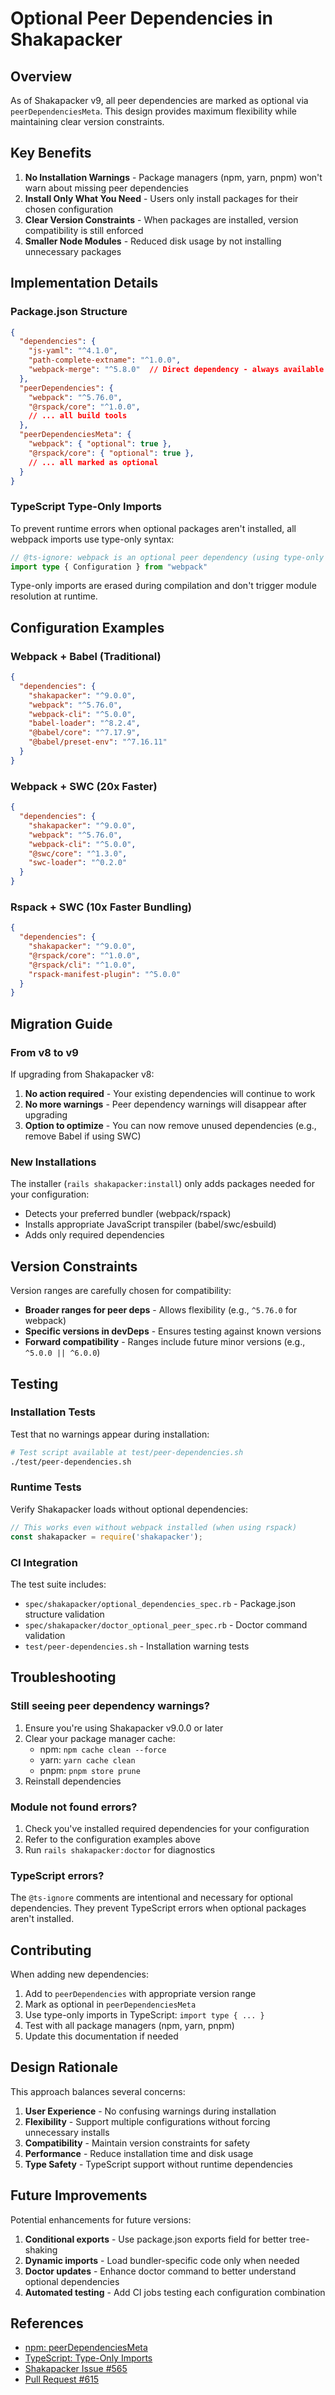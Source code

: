 # Optional Peer Dependencies in Shakapacker

## Overview

As of Shakapacker v9, all peer dependencies are marked as optional via `peerDependenciesMeta`. This design provides maximum flexibility while maintaining clear version constraints.

## Key Benefits

1. **No Installation Warnings** - Package managers (npm, yarn, pnpm) won't warn about missing peer dependencies
2. **Install Only What You Need** - Users only install packages for their chosen configuration
3. **Clear Version Constraints** - When packages are installed, version compatibility is still enforced
4. **Smaller Node Modules** - Reduced disk usage by not installing unnecessary packages

## Implementation Details

### Package.json Structure

```json
{
  "dependencies": {
    "js-yaml": "^4.1.0",
    "path-complete-extname": "^1.0.0",
    "webpack-merge": "^5.8.0"  // Direct dependency - always available
  },
  "peerDependencies": {
    "webpack": "^5.76.0",
    "@rspack/core": "^1.0.0",
    // ... all build tools
  },
  "peerDependenciesMeta": {
    "webpack": { "optional": true },
    "@rspack/core": { "optional": true },
    // ... all marked as optional
  }
}
```

### TypeScript Type-Only Imports

To prevent runtime errors when optional packages aren't installed, all webpack imports use type-only syntax:

```typescript
// @ts-ignore: webpack is an optional peer dependency (using type-only import)
import type { Configuration } from "webpack"
```

Type-only imports are erased during compilation and don't trigger module resolution at runtime.

## Configuration Examples

### Webpack + Babel (Traditional)
```json
{
  "dependencies": {
    "shakapacker": "^9.0.0",
    "webpack": "^5.76.0",
    "webpack-cli": "^5.0.0",
    "babel-loader": "^8.2.4",
    "@babel/core": "^7.17.9",
    "@babel/preset-env": "^7.16.11"
  }
}
```

### Webpack + SWC (20x Faster)
```json
{
  "dependencies": {
    "shakapacker": "^9.0.0",
    "webpack": "^5.76.0",
    "webpack-cli": "^5.0.0",
    "@swc/core": "^1.3.0",
    "swc-loader": "^0.2.0"
  }
}
```

### Rspack + SWC (10x Faster Bundling)
```json
{
  "dependencies": {
    "shakapacker": "^9.0.0",
    "@rspack/core": "^1.0.0",
    "@rspack/cli": "^1.0.0",
    "rspack-manifest-plugin": "^5.0.0"
  }
}
```

## Migration Guide

### From v8 to v9

If upgrading from Shakapacker v8:

1. **No action required** - Your existing dependencies will continue to work
2. **No more warnings** - Peer dependency warnings will disappear after upgrading
3. **Option to optimize** - You can now remove unused dependencies (e.g., remove Babel if using SWC)

### New Installations

The installer (`rails shakapacker:install`) only adds packages needed for your configuration:
- Detects your preferred bundler (webpack/rspack)
- Installs appropriate JavaScript transpiler (babel/swc/esbuild)
- Adds only required dependencies

## Version Constraints

Version ranges are carefully chosen for compatibility:

- **Broader ranges for peer deps** - Allows flexibility (e.g., `^5.76.0` for webpack)
- **Specific versions in devDeps** - Ensures testing against known versions
- **Forward compatibility** - Ranges include future minor versions (e.g., `^5.0.0 || ^6.0.0`)

## Testing

### Installation Tests

Test that no warnings appear during installation:

```bash
# Test script available at test/peer-dependencies.sh
./test/peer-dependencies.sh
```

### Runtime Tests

Verify Shakapacker loads without optional dependencies:

```javascript
// This works even without webpack installed (when using rspack)
const shakapacker = require('shakapacker');
```

### CI Integration

The test suite includes:
- `spec/shakapacker/optional_dependencies_spec.rb` - Package.json structure validation
- `spec/shakapacker/doctor_optional_peer_spec.rb` - Doctor command validation
- `test/peer-dependencies.sh` - Installation warning tests

## Troubleshooting

### Still seeing peer dependency warnings?

1. Ensure you're using Shakapacker v9.0.0 or later
2. Clear your package manager cache:
   - npm: `npm cache clean --force`
   - yarn: `yarn cache clean`
   - pnpm: `pnpm store prune`
3. Reinstall dependencies

### Module not found errors?

1. Check you've installed required dependencies for your configuration
2. Refer to the configuration examples above
3. Run `rails shakapacker:doctor` for diagnostics

### TypeScript errors?

The `@ts-ignore` comments are intentional and necessary for optional dependencies.
They prevent TypeScript errors when optional packages aren't installed.

## Contributing

When adding new dependencies:

1. Add to `peerDependencies` with appropriate version range
2. Mark as optional in `peerDependenciesMeta`
3. Use type-only imports in TypeScript: `import type { ... }`
4. Test with all package managers (npm, yarn, pnpm)
5. Update this documentation if needed

## Design Rationale

This approach balances several concerns:

1. **User Experience** - No confusing warnings during installation
2. **Flexibility** - Support multiple configurations without forcing unnecessary installs
3. **Compatibility** - Maintain version constraints for safety
4. **Performance** - Reduce installation time and disk usage
5. **Type Safety** - TypeScript support without runtime dependencies

## Future Improvements

Potential enhancements for future versions:

1. **Conditional exports** - Use package.json exports field for better tree-shaking
2. **Dynamic imports** - Load bundler-specific code only when needed
3. **Doctor updates** - Enhance doctor command to better understand optional dependencies
4. **Automated testing** - Add CI jobs testing each configuration combination

## References

- [npm: peerDependenciesMeta](https://docs.npmjs.com/cli/v8/configuring-npm/package-json#peerdependenciesmeta)
- [TypeScript: Type-Only Imports](https://www.typescriptlang.org/docs/handbook/modules.html#type-only-imports-and-exports)
- [Shakapacker Issue #565](https://github.com/shakacode/shakapacker/issues/565)
- [Pull Request #615](https://github.com/shakacode/shakapacker/pull/615)